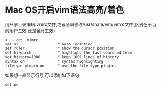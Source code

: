 # Mac OS开启vim语法高亮/着色

用户家目录编辑.vimrc文件,或者全局修改/usr/share/vim/vimrc文件(区别在于当前用户生效,还是全局生效)

```shell
➜  ~ cat .vimrc
set ai                  " auto indenting
set ruler               " show the cursor position
set hlsearch            " highlight the last searched term
set history=1000        " keep 1000 lines of history
syntax on               " syntax highlighting
filetype plugin on      " use the file type plugins
```

如果想一直显示行号,可以添加如下语句

```shell
set nu
```